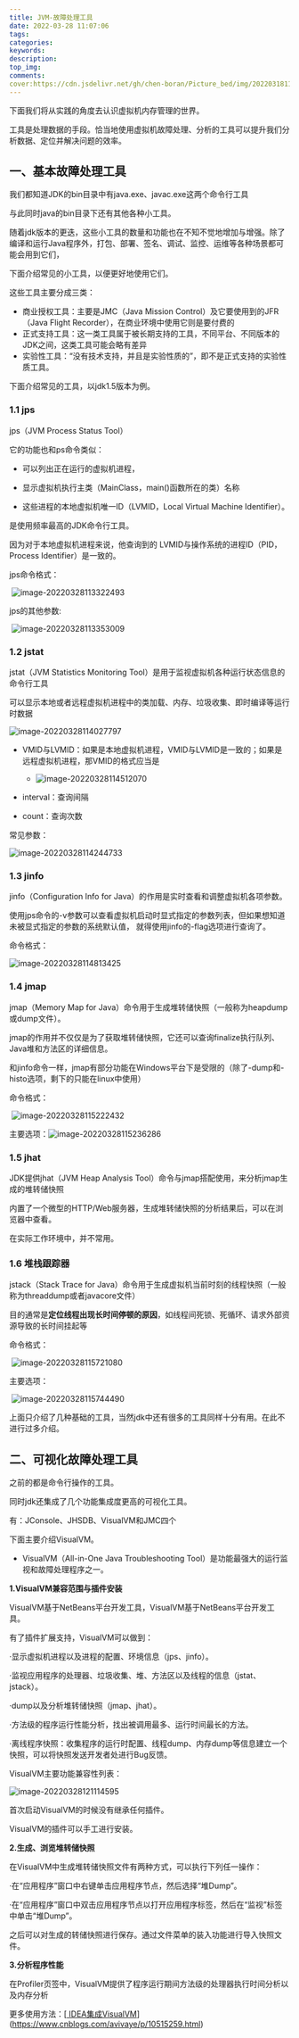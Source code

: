 ```yaml
---
title: JVM-故障处理工具
date: 2022-03-28 11:07:06
tags:
categories:
keywords:
description:
top_img:
comments:
cover:https://cdn.jsdelivr.net/gh/chen-boran/Picture_bed/img/202203181133603.jpg
---
```


 下面我们将从实践的角度去认识虚拟机内存管理的世界。

工具是处理数据的手段。恰当地使用虚拟机故障处理、分析的工具可以提升我们分析数据、定位并解决问题的效率。



## 一、基本故障处理工具

我们都知道JDK的bin目录中有java.exe、javac.exe这两个命令行工具

与此同时java的bin目录下还有其他各种小工具。

 随着jdk版本的更迭，这些小工具的数量和功能也在不知不觉地增加与增强。除了编译和运行Java程序外，打包、部署、签名、调试、监控、运维等各种场景都可能会用到它们，

下面介绍常见的小工具，以便更好地使用它们。

这些工具主要分成三类：

- 商业授权工具：主要是JMC（Java Mission Control）及它要使用到的JFR（Java Flight Recorder），在商业环境中使用它则是要付费的
- 正式支持工具：这一类工具属于被长期支持的工具，不同平台、不同版本的JDK之间，这类工具可能会略有差异
- 实验性工具：“没有技术支持，并且是实验性质的”，即不是正式支持的实验性质工具。

下面介绍常见的工具，以jdk1.5版本为例。

### 1.1 jps

jps（JVM Process Status Tool）

它的功能也和ps命令类似：

- 可以列出正在运行的虚拟机进程，

- 显示虚拟机执行主类（MainClass，main()函数所在的类）名称

- 这些进程的本地虚拟机唯一ID（LVMID，Local Virtual Machine Identifier）。

是使用频率最高的JDK命令行工具。

因为对于本地虚拟机进程来说，他查询到的 LVMID与操作系统的进程ID（PID，Process Identifier）是一致的。

jps命令格式：

​			![image-20220328113322493](https://cdn.jsdelivr.net/gh/chen-boran/Picture_bed/img/image-20220328113322493.png)

jps的其他参数:

​		![image-20220328113353009](https://cdn.jsdelivr.net/gh/chen-boran/Picture_bed/img/image-20220328113353009.png)

### 1.2  jstat

jstat（JVM Statistics Monitoring Tool）是用于监视虚拟机各种运行状态信息的命令行工具

可以显示本地或者远程虚拟机进程中的类加载、内存、垃圾收集、即时编译等运行时数据

![image-20220328114027797](https://cdn.jsdelivr.net/gh/chen-boran/Picture_bed/img/image-20220328114027797.png)

- VMID与LVMID：如果是本地虚拟机进程，VMID与LVMID是一致的；如果是远程虚拟机进程，那VMID的格式应当是
  - ![image-20220328114512070](https://cdn.jsdelivr.net/gh/chen-boran/Picture_bed/img/image-20220328114512070.png)

- interval：查询间隔

- count：查询次数

常见参数：

![image-20220328114244733](https://cdn.jsdelivr.net/gh/chen-boran/Picture_bed/img/image-20220328114244733.png)

### 1.3 jinfo

jinfo（Configuration Info for Java）的作用是实时查看和调整虚拟机各项参数。

使用jps命令的-v参数可以查看虚拟机启动时显式指定的参数列表，但如果想知道未被显式指定的参数的系统默认值， 就得使用jinfo的-flag选项进行查询了。

命令格式：

![image-20220328114813425](https://cdn.jsdelivr.net/gh/chen-boran/Picture_bed/img/image-20220328114813425.png)

### 1.4 jmap

jmap（Memory Map for Java）命令用于生成堆转储快照（一般称为heapdump或dump文件）。

jmap的作用并不仅仅是为了获取堆转储快照，它还可以查询finalize执行队列、Java堆和方法区的详细信息。

和jinfo命令一样，jmap有部分功能在Windows平台下是受限的（除了-dump和-histo选项，剩下的只能在linux中使用）

命令格式：

​			![image-20220328115222432](https://cdn.jsdelivr.net/gh/chen-boran/Picture_bed/img/image-20220328115222432.png)

主要选项：![image-20220328115236286](https://cdn.jsdelivr.net/gh/chen-boran/Picture_bed/img/image-20220328115236286.png)

### 1.5 jhat

JDK提供jhat（JVM Heap Analysis Tool）命令与jmap搭配使用，来分析jmap生成的堆转储快照

内置了一个微型的HTTP/Web服务器，生成堆转储快照的分析结果后，可以在浏览器中查看。

在实际工作环境中，并不常用。



### 1.6 堆栈跟踪器

jstack（Stack Trace for Java）命令用于生成虚拟机当前时刻的线程快照（一般称为threaddump或者javacore文件）

目的通常是**定位线程出现长时间停顿的原因**，如线程间死锁、死循环、请求外部资源导致的长时间挂起等

命令格式：

​			![image-20220328115721080](https://cdn.jsdelivr.net/gh/chen-boran/Picture_bed/img/image-20220328115721080.png)

主要选项：

​		![image-20220328115744490](https://cdn.jsdelivr.net/gh/chen-boran/Picture_bed/img/image-20220328115744490.png)



上面只介绍了几种基础的工具，当然jdk中还有很多的工具同样十分有用。在此不进行过多介绍。



## 二、可视化故障处理工具

之前的都是命令行操作的工具。

同时jdk还集成了几个功能集成度更高的可视化工具。

有：JConsole、JHSDB、VisualVM和JMC四个



下面主要介绍VisualVM。

- VisualVM（All-in-One Java Troubleshooting Tool）是功能最强大的运行监视和故障处理程序之一。

**1.VisualVM兼容范围与插件安装**

VisualVM基于NetBeans平台开发工具，VisualVM基于NetBeans平台开发工具。

有了插件扩展支持，VisualVM可以做到：

·显示虚拟机进程以及进程的配置、环境信息（jps、jinfo）。

·监视应用程序的处理器、垃圾收集、堆、方法区以及线程的信息（jstat、jstack）。

·dump以及分析堆转储快照（jmap、jhat）。

·方法级的程序运行性能分析，找出被调用最多、运行时间最长的方法。

·离线程序快照：收集程序的运行时配置、线程dump、内存dump等信息建立一个快照，可以将快照发送开发者处进行Bug反馈。

 VisualVM主要功能兼容性列表：

![image-20220328121114595](https://cdn.jsdelivr.net/gh/chen-boran/Picture_bed/img/image-20220328121114595.png)

首次启动VisualVM的时候没有继承任何插件。

VisualVM的插件可以手工进行安装。

**2.生成、浏览堆转储快照**

在VisualVM中生成堆转储快照文件有两种方式，可以执行下列任一操作：

·在“应用程序”窗口中右键单击应用程序节点，然后选择“堆Dump”。

·在“应用程序”窗口中双击应用程序节点以打开应用程序标签，然后在“监视”标签中单击“堆Dump”。

之后可以对生成的转储快照进行保存。通过文件菜单的装入功能进行导入快照文件。

**3.分析程序性能**

在Profiler页签中，VisualVM提供了程序运行期间方法级的处理器执行时间分析以及内存分析



更多使用方法：[[ IDEA集成VisualVM](https://www.cnblogs.com/avivaye/p/10515259.html)](https://www.cnblogs.com/avivaye/p/10515259.html)

